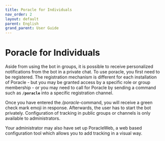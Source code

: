 ```yaml
---
title: Poracle for Individuals
nav_order: 2
layout: default
parent: English
grand_parent: User Guide
---
```


# Poracle for Individuals
Aside from using the bot in groups, it is possible to receive personalized notifications from the bot in a private chat. 
To use poracle, you first need to be registered.  The registration mechanism is different for each installation of
Poracle - but you may be granted access by a specific role or group membership - or you may need to call for 
Poracle by sending a command such as **`/poracle`** into a specific registration channel.

Once you have entered the */poracle*-command, you will receive a green check mark emoji in response. Afterwards, the user 
has to start the bot privately. Configuration of tracking in public groups or channels is only available to
administrators.

Your administrator may also have set up PoracleWeb, a web based configuration tool which allows you to add tracking
in a visual way.


